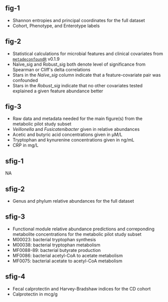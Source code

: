 ## fig-1
* Shannon entropies and principal coordinates for the full dataset
* Cohort, Phenotype, and Enterotype labels

## fig-2
* Statistical calculations for microbial features and clinical covariates from [`metadeconfoundR`](https://github.com/TillBirkner/metadeconfoundR) v0.1.9
* Naïve_sig and Robust_sig both denote level of significance from Spearman or Cliff's delta correlations
* Stars in the _Naïve_sig_ column indicate that a feature-covariate pair was confounded
* Stars in the _Robust_sig_ indicate that no other covariates tested explained a given feature abundance better

## fig-3
* Raw data and metadata needed for the main figure(s) from the metabolic pilot study subset
* _Veillonella_ and _Fusicatenibacter_ given in relative abundances
* Acetic and butyric acid concentrations given in µM/L
* Tryptophan and kynurenine concentrations given in ng/mL
* CRP in mg/L

## sfig-1
NA

## sfig-2
* Genus and phylum relative abundances for the full dataset

## sfig-3
* Functional module relative abundance predictions and correponding metabolite concentrations for the metabolic pilot study subset
* M00023: bacterial tryptophan synthesis
* M00038: bacterial tryptophan metabolism
* MF0088-89: bacterial butyrate production
* MF0086: bacterial acetyl-CoA to acetate metabolism
* MF0075: bacterial acetate to acetyl-CoA metabolism

## sfig-4
* Fecal calprotectin and Harvey-Bradshaw indices for the CD cohort
* Calprotectin in mcg/g
